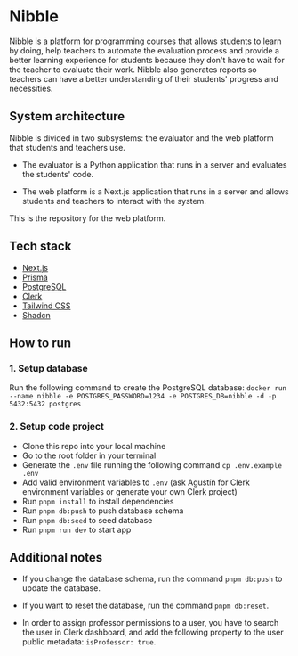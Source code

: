 # Nibble

Nibble is a platform for programming courses that allows students to learn by doing, help teachers to automate the evaluation process and provide a better learning experience for students because they don't have to wait for the teacher to evaluate their work. Nibble also generates reports so teachers can have a better understanding of their students' progress and necessities.

## System architecture

Nibble is divided in two subsystems: the evaluator and the web platform that students and teachers use.

- The evaluator is a Python application that runs in a server and evaluates the students' code.

- The web platform is a Next.js application that runs in a server and allows students and teachers to interact with the system.

This is the repository for the web platform.

## Tech stack
- [Next.js](https://nextjs.org)
- [Prisma](https://prisma.io)
- [PostgreSQL](https://postgresql.org)
- [Clerk](https://clerk.com/)
- [Tailwind CSS](https://tailwindcss.com)
- [Shadcn](https://ui.shadcn.com/)

## How to run

### 1. Setup database
Run the following command to create the PostgreSQL database: `docker run --name nibble -e POSTGRES_PASSWORD=1234 -e POSTGRES_DB=nibble -d -p 5432:5432 postgres`

### 2. Setup code project
- Clone this repo into your local machine
- Go to the root folder in your terminal
- Generate the `.env` file running the following command `cp .env.example .env`
- Add valid environment variables to `.env` (ask Agustín for Clerk environment variables or generate your own Clerk project)
- Run `pnpm install` to install dependencies
- Run `pnpm db:push` to push database schema
- Run `pnpm db:seed` to seed database 
- Run `pnpm run dev` to start app

## Additional notes

- If you change the database schema, run the command `pnpm db:push` to update the database.

- If you want to reset the database, run the command `pnpm db:reset`.

- In order to assign professor permissions to a user, you have to search the user in Clerk dashboard, and add the following property to the user public metadata: `isProfessor: true`.